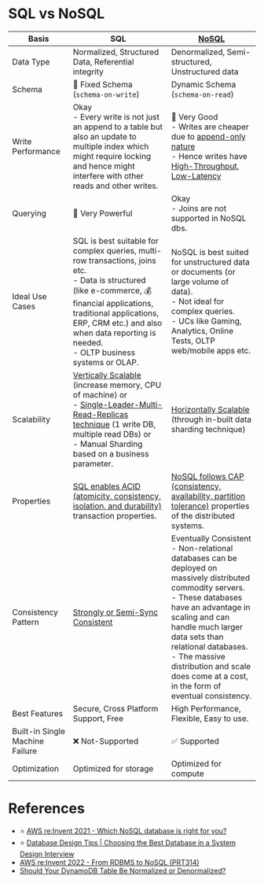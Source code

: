 # SQL vs NoSQL

| Basis                           | SQL                                                                                                                                                                                                                                                                                                  | [NoSQL](NoSQL-Databases)                                                                                                                                                                                                                                                                                                                 |
|---------------------------------|------------------------------------------------------------------------------------------------------------------------------------------------------------------------------------------------------------------------------------------------------------------------------------------------------|------------------------------------------------------------------------------------------------------------------------------------------------------------------------------------------------------------------------------------------------------------------------------------------------------------------------------------------|
| Data Type                       | Normalized, Structured Data, Referential integrity                                                                                                                                                                                                                                                   | Denormalized, Semi-structured, Unstructured data                                                                                                                                                                                                                                                                                         |
| Schema                          | :hammer: Fixed Schema (`schema-on-write`)                                                                                                                                                                                                                                                            | Dynamic Schema (`schema-on-read`)                                                                                                                                                                                                                                                                                                        |
| Write Performance               | Okay<br/>- Every write is not just an append to a table but also an update to multiple index which might require locking and hence might interfere with other reads and other writes.                                                                                                                | :muscle: Very Good<br/>- Writes are cheaper due to [append-only nature](Glossaries/DataStructuresDB/AppendOnlyProperty.md)<br/>- Hence writes have [High-Throughput, Low-Latency](../7_SystemGlossaries/Scalability/LatencyThroughput.md)                                                                                                |
| Querying                        | :muscle: Very Powerful                                                                                                                                                                                                                                                                               | Okay<br/>- Joins are not supported in NoSQL dbs.                                                                                                                                                                                                                                                                                         |
| Ideal Use Cases                 | SQL is best suitable for complex queries, multi-row transactions, joins etc. <br/>- Data is structured (like e-commerce, :moneybag: financial applications, traditional applications, ERP, CRM  etc.) and also when data reporting is needed.<br/>- OLTP business systems or OLAP.                   | NoSQL is best suited for unstructured data or documents (or large volume of data). <br/>- Not ideal for complex queries.<br/>- UCs like Gaming, Analytics, Online Tests, OLTP web/mobile apps etc.                                                                                                                                       |
| Scalability                     | [Vertically Scalable](Glossaries/ScalabilityDB.md) (increase memory, CPU of machine) or <br/>- [Single-Leader-Multi-Read-Replicas technique](Glossaries/Consistency&Replication/SingleLeaderReplication.md) (1 write DB, multiple read DBs) or <br/>- Manual Sharding based on a business parameter. | [Horizontally Scalable](Glossaries/ScalabilityDB.md) (through in-built data sharding technique)                                                                                                                                                                                                                                          |
| Properties                      | [SQL enables ACID (atomicity, consistency, isolation, and durability)](Glossaries/ACIDTransactions/Readme.md) transaction properties.                                                                                                                                                                | [NoSQL follows CAP (consistency, availability, partition tolerance)](Glossaries/PACELCTheorem/CAPTheorem.md) properties of the distributed systems.                                                                                                                                                                                      |
| Consistency Pattern             | [Strongly or Semi-Sync Consistent](Glossaries/Consistency&Replication/Readme.md)                                                                                                                                                                                                                     | Eventually Consistent<br/>- Non-relational databases can be deployed on massively distributed commodity servers. <br/>- These databases have an advantage in scaling and can handle much larger data sets than relational databases. <br/>- The massive distribution and scale does come at a cost, in the form of eventual consistency. |
| Best Features                   | Secure, Cross Platform Support, Free                                                                                                                                                                                                                                                                 | High Performance, Flexible, Easy to use.                                                                                                                                                                                                                                                                                                 |
| Built-in Single Machine Failure | :x: Not-Supported                                                                                                                                                                                                                                                                                    | :white_check_mark: Supported                                                                                                                                                                                                                                                                                                             |
| Optimization                    | Optimized for storage                                                                                                                                                                                                                                                                                | Optimized for compute                                                                                                                                                                                                                                                                                                                    |

# References
- :star: [AWS re:Invent 2021 - Which NoSQL database is right for you?](https://www.youtube.com/watch?v=ivBaro-8PhI)
- :star: [Database Design Tips | Choosing the Best Database in a System Design Interview](https://www.youtube.com/watch?v=cODCpXtPHbQ)
- [AWS re:Invent 2022 - From RDBMS to NoSQL (PRT314)](https://www.youtube.com/watch?v=eEENrNKxCdw)
- [Should Your DynamoDB Table Be Normalized or Denormalized?](https://aws.amazon.com/blogs/database/should-your-dynamodb-table-be-normalized-or-denormalized/)